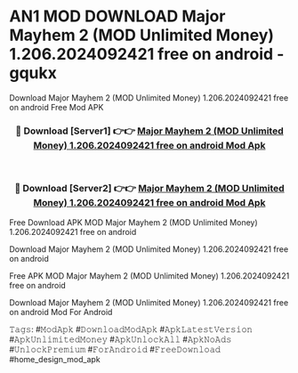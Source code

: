 # AN1 MOD DOWNLOAD Major Mayhem 2 (MOD Unlimited Money) 1.206.2024092421 free on android - gqukx
Download Major Mayhem 2 (MOD Unlimited Money) 1.206.2024092421 free on android Free Mod APK

<div align="center">
<h3>🔴 Download [Server1] 👉👉 <a href="https://apk-comot.site?title=Major_Mayhem_2_(MOD_Unlimited_Money)_1.206.2024092421_free_on_android">Major Mayhem 2 (MOD Unlimited Money) 1.206.2024092421 free on android Mod Apk</a></h3><br>

<h3>🔴 Download [Server2] 👉👉 <a href="https://apk-comot.site?title=Major_Mayhem_2_(MOD_Unlimited_Money)_1.206.2024092421_free_on_android">Major Mayhem 2 (MOD Unlimited Money) 1.206.2024092421 free on android Mod Apk</a></h3>
</div>


Free Download APK MOD Major Mayhem 2 (MOD Unlimited Money) 1.206.2024092421 free on android

Download Major Mayhem 2 (MOD Unlimited Money) 1.206.2024092421 free on android 

Free APK MOD Major Mayhem 2 (MOD Unlimited Money) 1.206.2024092421 free on android 

Download Major Mayhem 2 (MOD Unlimited Money) 1.206.2024092421 free on android Mod For Android

𝚃𝚊𝚐𝚜: #𝙼𝚘𝚍𝙰𝚙𝚔 #𝙳𝚘𝚠𝚗𝚕𝚘𝚊𝚍𝙼𝚘𝚍𝙰𝚙𝚔 #𝙰𝚙𝚔𝙻𝚊𝚝𝚎𝚜𝚝𝚅𝚎𝚛𝚜𝚒𝚘𝚗 #𝙰𝚙𝚔𝚄𝚗𝚕𝚒𝚖𝚒𝚝𝚎𝚍𝙼𝚘𝚗𝚎𝚢 #𝙰𝚙𝚔𝚄𝚗𝚕𝚘𝚌𝚔𝙰𝚕𝚕 #𝙰𝚙𝚔𝙽𝚘𝙰𝚍𝚜 #𝚄𝚗𝚕𝚘𝚌𝚔𝙿𝚛𝚎𝚖𝚒𝚞𝚖 #𝙵𝚘𝚛𝙰𝚗𝚍𝚛𝚘𝚒𝚍 #𝙵𝚛𝚎𝚎𝙳𝚘𝚠𝚗𝚕𝚘𝚊𝚍 #home_design_mod_apk